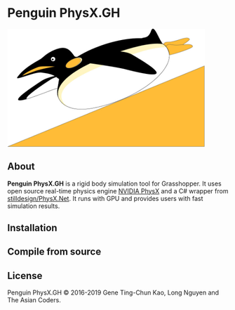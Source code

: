 Penguin PhysX.GH
================


<img src="img/PenguinPhysX.GH.jpg" width="450">

About
-----

**Penguin PhysX.GH** is a rigid body simulation tool for Grasshopper. It uses open source real-time physics engine [NVIDIA PhysX](https://en.wikipedia.org/wiki/PhysX) and a C# wrapper from [stilldesign/PhysX.Net](https://github.com/stilldesign/PhysX.Net). It runs with GPU and provides users with fast simulation results.

Installation
------------




Compile from source
-------------------



License
-------
Penguin PhysX.GH © 2016-2019 Gene Ting-Chun Kao, Long Nguyen and	
The Asian Coders. 



